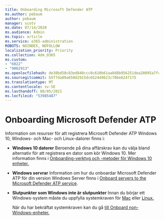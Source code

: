 ```yaml
---
title: Onboarding Microsoft Defender ATP
ms.author: pebaum
author: pebaum
manager: scotv
ms.date: 07/14/2020
ms.audience: Admin
ms.topic: article
ms.service: o365-administration
ROBOTS: NOINDEX, NOFOLLOW
localization_priority: Priority
ms.collection: Adm_O365
ms.custom:
- "6022"
- "9002913"
ms.openlocfilehash: de38bd58c83ed840ccc8c610b61aa8d8b956251dea20895a7fc0e193d11585df
ms.sourcegitcommit: b5f7da89a650d2915dc652449623c78be6247175
ms.translationtype: MT
ms.contentlocale: sv-SE
ms.lasthandoff: 08/05/2021
ms.locfileid: "53985487"
---
```

# <a name="onboarding-microsoft-defender-atp"></a>Onboarding Microsoft Defender ATP

Information om resurser för att registrera Microsoft Defender ATP Windows 10, Windows- och Mac- och Linux-datorer finns i: 

- **Windows 10 datorer** Beroende på dina affärskrav kan du välja bland alternativ för att registrera en dator som kör Windows 10. Mer information finns i [Onboarding-verktyg och -metoder för Windows 10 enheter.](/windows/security/threat-protection/microsoft-defender-atp/configure-endpoints) 

- **Windows servrar** Information om hur du onboardar Microsoft Defender ATP för din version Windows Server finns i [Onboard servers to the Microsoft Defender ATP service](/windows/security/threat-protection/microsoft-defender-atp/configure-server-endpoints).

- **Slutpunkter som Windows inte är slutpunkter**  Innan du börjar ett Windows-system måste du uppfylla systemkraven för [Mac](/windows/security/threat-protection/microsoft-defender-atp/microsoft-defender-atp-mac#system-requirements) eller [Linux.](/windows/security/threat-protection/microsoft-defender-atp/microsoft-defender-atp-linux#system-requirements)

    När du har bekräftat systemkraven kan du gå [till Onboard non-Windows-enheter.](/windows/security/threat-protection/microsoft-defender-atp/configure-endpoints-non-windows#onboarding-non-windows-machines)